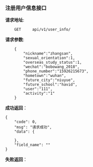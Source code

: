 ### 注册用户信息接口

**请求地址**:
```
    GET     api/v1/user_info/
```

**请求参数**:
```
    {
        "nickname":"zhangsan",
        "sexual_orientation":1,
        "overseas_study_status":1,
        "wechat":"bobowang_2018",
        "phone_number":"15926215673",
        "hometown":"wuhan",
        "future_city":"niuyue",
        "future_school":"havid",
        "user":"111",
        "activity":"1"
    }
```

**成功返回**：
```
{
    "code": 0,
    "msg": "请求成功",
    "data": {
             
    },
    "field_name": ""
}
```

**失败返回**：
```

```